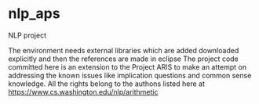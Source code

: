 # nlp_aps
NLP project

The environment needs external libraries which are added downloaded explicitly and then the references are made in eclipse
The project code committed here is an extension to the Project ARIS to make an attempt on addressing the known issues like implication questions and common sense knowledge. All the rights belong to  the authons listed here at https://www.cs.washington.edu/nlp/arithmetic 
